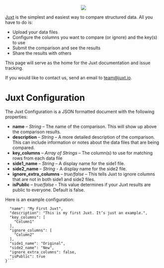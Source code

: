 <div align="center">
  <img src="https://juxt.io/assets/logo-for-auth0.jpg">
</div>

[Juxt](https://juxt.io) is the simplest and easiest way to compare structured data. All you have to do is: 
-	Upload your data files
-	Configure the columns you want to compare (or ignore) and the key(s) to use
-	Submit the comparison and see the results
-	Share the results with others

This page will serve as the home for the Juxt documentation and issue tracking. 

If you would like to contact us, send an email to team@juxt.io.

# Juxt Configuration 
The Juxt Configuration is a JSON formatted document with the following properties:
-	**name** – *String* – The name of the comparison. This will show up above the comparison results.
-	**description** – *String* – A more detailed description of the comparison. This can include information or notes about the data files that are being compared. 
-	**key_columns** – *Array of Strings* – The column(s) to use for matching rows from each data file
-	**side1_name** – *String* – A display name for the side1 file. 
-	**side2_name** – *String* - A display name for the side2 file.
-	**ignore_extra_columns** – *true/false* – This tells Juxt to ignore columns that are not in both side1 and side2 files. 
-	**isPublic** – *true/false* - This value determines if your Juxt results are public to everyone. Default is false. 

Here is an example configuration: 
```{
  "name": "My First Juxt",
  "description": "This is my first Juxt. It’s just an example.",
  "key_columns": [
    "Column1"
  ],
  "ignore_columns": [
    "Column2"
  ],
  "side1_name": "Original",
  "side2_name": "New",
  "ignore_extra_columns": false,
  "isPublic": true
}```


